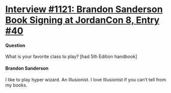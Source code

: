 # [Interview #1121: Brandon Sanderson Book Signing at JordanCon 8, Entry #40](https://www.theoryland.com/intvmain.php?i=1121#40)

#### Question

What is your favorite class to play? [had 5th Edition handbook]

#### Brandon Sanderson

I like to play hyper wizard. An Illusionist. I love Illusionist if you can’t tell from my books.

